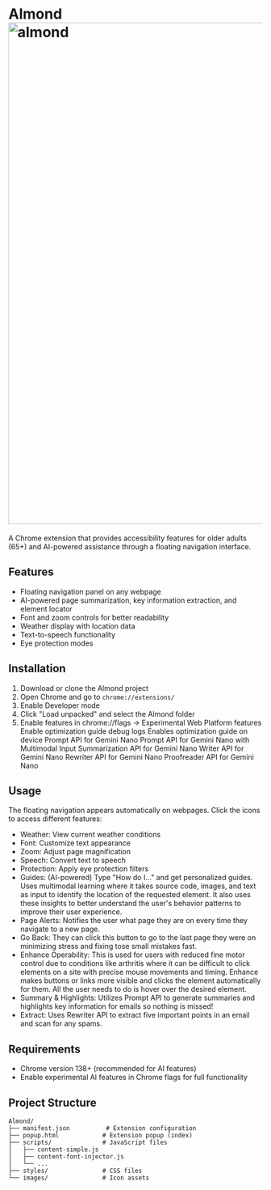
# Almond <img width="1056" height="992" alt="almond" src="https://github.com/user-attachments/assets/83f980b1-ccfe-4c75-a71b-a4028564ee74" />


A Chrome extension that provides accessibility features for older adults (65+) and AI-powered assistance through a floating navigation interface.

## Features

- Floating navigation panel on any webpage
- AI-powered page summarization, key information extraction, and element locator
- Font and zoom controls for better readability
- Weather display with location data
- Text-to-speech functionality
- Eye protection modes

## Installation

1. Download or clone the Almond project
2. Open Chrome and go to `chrome://extensions/`
3. Enable Developer mode
4. Click "Load unpacked" and select the Almond folder
5. Enable features in chrome://flags ->
   Experimental Web Platform features
   Enable optimization guide debug logs
   Enables optimization guide on device
   Prompt API for Gemini Nano
   Prompt API for Gemini Nano with Multimodal Input
   Summarization API for Gemini Nano
   Writer API for Gemini Nano
   Rewriter API for Gemini Nano
   Proofreader API for Gemini Nano
   
## Usage

The floating navigation appears automatically on webpages. Click the icons to access different features:

- Weather: View current weather conditions
- Font: Customize text appearance
- Zoom: Adjust page magnification
- Speech: Convert text to speech
- Protection: Apply eye protection filters
- Guides: (AI-powered) Type "How do I..." and get personalized guides. Uses multimodal learning where it takes source code, images, and text as input to identify the location of the requested element. It also uses these insights to better understand the user's behavior patterns to improve their user experience.
- Page Alerts: Notifies the user what page they are on every time they navigate to a new page.
- Go Back: They can click this button to go to the last page they were on minimizing stress and fixing tose small mistakes fast.
- Enhance Operability: This is used for users with reduced fine motor control due to conditions like arthritis where it can be difficult to click elements on a site with precise mouse movements and timing. Enhance makes buttons or links more visible and clicks the element automatically for them. All the user needs to do is hover over the desired element.
- Summary & Highlights: Utilizes Prompt API to generate summaries and highlights key information for emails so nothing is missed!
- Extract: Uses Rewriter API to extract five important points in an email and scan for any spams.

## Requirements

- Chrome version 138+ (recommended for AI features)
- Enable experimental AI features in Chrome flags for full functionality

## Project Structure

```
Almond/
├── manifest.json          # Extension configuration
├── popup.html            # Extension popup (index)
├── scripts/              # JavaScript files
│   ├── content-simple.js
│   ├── content-font-injector.js
│   └── ...
├── styles/               # CSS files
└── images/               # Icon assets
```
